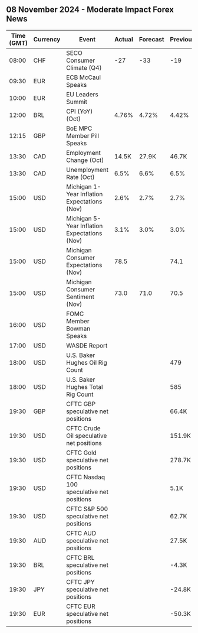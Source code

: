 ## 08 November 2024 - Moderate Impact Forex News

| Time (GMT) | Currency | Event | Actual | Forecast | Previous |
|------|----------|-------|--------|----------|----------|
| 08:00 | CHF | SECO Consumer Climate (Q4) | -27 | -33 | -19 |
| 09:30 | EUR | ECB McCaul Speaks |  |  |  |
| 10:00 | EUR | EU Leaders Summit |  |  |  |
| 12:00 | BRL | CPI (YoY) (Oct) | 4.76% | 4.72% | 4.42% |
| 12:15 | GBP | BoE MPC Member Pill Speaks |  |  |  |
| 13:30 | CAD | Employment Change (Oct) | 14.5K | 27.9K | 46.7K |
| 13:30 | CAD | Unemployment Rate (Oct) | 6.5% | 6.6% | 6.5% |
| 15:00 | USD | Michigan 1-Year Inflation Expectations (Nov) | 2.6% | 2.7% | 2.7% |
| 15:00 | USD | Michigan 5-Year Inflation Expectations (Nov) | 3.1% | 3.0% | 3.0% |
| 15:00 | USD | Michigan Consumer Expectations (Nov) | 78.5 |  | 74.1 |
| 15:00 | USD | Michigan Consumer Sentiment (Nov) | 73.0 | 71.0 | 70.5 |
| 16:00 | USD | FOMC Member Bowman Speaks |  |  |  |
| 17:00 | USD | WASDE Report |  |  |  |
| 18:00 | USD | U.S. Baker Hughes Oil Rig Count |  |  | 479 |
| 18:00 | USD | U.S. Baker Hughes Total Rig Count |  |  | 585 |
| 19:30 | GBP | CFTC GBP speculative net positions |  |  | 66.4K |
| 19:30 | USD | CFTC Crude Oil speculative net positions |  |  | 151.9K |
| 19:30 | USD | CFTC Gold speculative net positions |  |  | 278.7K |
| 19:30 | USD | CFTC Nasdaq 100 speculative net positions |  |  | 5.1K |
| 19:30 | USD | CFTC S&P 500 speculative net positions |  |  | 62.7K |
| 19:30 | AUD | CFTC AUD speculative net positions |  |  | 27.5K |
| 19:30 | BRL | CFTC BRL speculative net positions |  |  | -4.3K |
| 19:30 | JPY | CFTC JPY speculative net positions |  |  | -24.8K |
| 19:30 | EUR | CFTC EUR speculative net positions |  |  | -50.3K |

